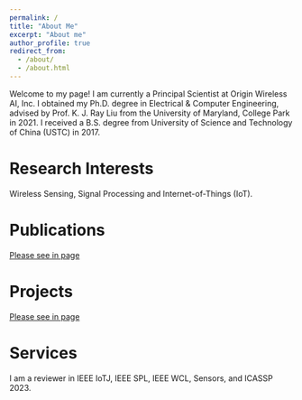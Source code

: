 ```yaml
---
permalink: /
title: "About Me"
excerpt: "About me"
author_profile: true
redirect_from: 
  - /about/
  - /about.html
---
```

Welcome to my page! I am currently a Principal Scientist at Origin Wireless AI, Inc. 
I obtained my Ph.D. degree in Electrical & Computer Engineering, advised by Prof. K. J. Ray Liu from the University of Maryland, College Park in 2021. I received a B.S. degree from University of Science and Technology of China (USTC) in 2017.


Research Interests
======
Wireless Sensing, Signal Processing and Internet-of-Things (IoT).

Publications
======
[Please see in page](https://yuqianhu09.github.io/publications/)

Projects
======
[Please see in page](https://yuqianhu09.github.io/projects/)

Services
======
I am a reviewer in IEEE IoTJ, IEEE SPL, IEEE WCL, Sensors, and ICASSP 2023.



 